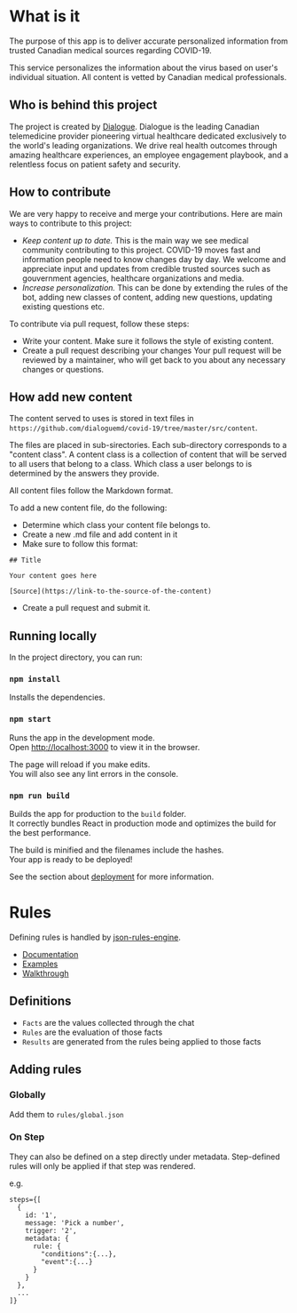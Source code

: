 # What is it
The purpose of this app is to deliver accurate personalized information from trusted Canadian medical sources regarding COVID-19.

This service personalizes the information about the virus based on user's individual situation. All content is vetted by Canadian medical professionals. 

## Who is behind this project
The project is created by [Dialogue](dialogue.co). Dialogue is the leading Canadian telemedicine provider pioneering virtual healthcare dedicated exclusively to the world's leading organizations. We drive real health outcomes through amazing healthcare experiences, an employee engagement playbook, and a relentless focus on patient safety and security.


## How to contribute
We are very happy to receive and merge your contributions. Here are main ways to contribute to this project:
- *Keep content up to date.* This is the main way we see medical community contributing to this project. COVID-19 moves fast and information people need to know changes day by day. We welcome and appreciate input and updates from credible trusted sources such as gouvernment agencies, healthcare organizations and media.
- *Increase personalization.* This can be done by extending the rules of the bot, adding new classes of content, adding new questions, updating existing questions etc.
 

To contribute via pull request, follow these steps:
- Write your content. Make sure it follows the style of existing content.
- Create a pull request describing your changes
Your pull request will be reviewed by a maintainer, who will get back to you about any necessary changes or questions.

## How add new content
The content served to uses is stored in text files in `https://github.com/dialoguemd/covid-19/tree/master/src/content`. 

The files are placed in sub-sirectories. Each sub-directory corresponds to a "content class". A content class is a collection of content that will be served to all users that belong to a class. Which class a user belongs to is determined by the answers they provide.

All content files follow the Markdown format.


To add a new content file, do the following:
- Determine which class your content file belongs to.
- Create a new .md file and add content in it
- Make sure to follow this format:

```
## Title

Your content goes here

[Source](https://link-to-the-source-of-the-content)
```

- Create a pull request and submit it.



## Running locally

In the project directory, you can run:

### `npm install`
Installs the dependencies.

### `npm start`
Runs the app in the development mode.<br />
Open [http://localhost:3000](http://localhost:3000) to view it in the browser.

The page will reload if you make edits.<br />
You will also see any lint errors in the console.

### `npm run build`
Builds the app for production to the `build` folder.<br />
It correctly bundles React in production mode and optimizes the build for the best performance.

The build is minified and the filenames include the hashes.<br />
Your app is ready to be deployed!

See the section about [deployment](https://facebook.github.io/create-react-app/docs/deployment) for more information.


# Rules
Defining rules is handled by [json-rules-engine](https://github.com/cachecontrol/json-rules-engine).

- [Documentation](https://github.com/CacheControl/json-rules-engine/tree/master/docs)
- [Examples](https://github.com/CacheControl/json-rules-engine/tree/master/examples)
- [Walkthrough](https://github.com/CacheControl/json-rules-engine/blob/master/docs/walkthrough.md)

## Definitions
- `Facts` are the values collected through the chat
- `Rules` are the evaluation of those facts
- `Results` are generated from the rules being applied to those facts

## Adding rules

### Globally
Add them to `rules/global.json`

### On Step
They can also be defined on a step directly under metadata. Step-defined rules will only be applied if that step was rendered.

e.g.
```
steps={[
  {
    id: '1',
    message: 'Pick a number',
    trigger: '2',
    metadata: {
      rule: {
        "conditions":{...},
        "event":{...}
      }
    }
  },
  ...
]}
```

